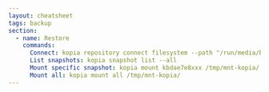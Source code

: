 ```yaml
---
layout: cheatsheet
tags: backup
section:
  - name: Restore
    commands:
      Connect: kopia repository connect filesystem --path "/run/media/BKP2024-02/kopia/"
      List snapshots: kopia snapshot list --all
      Mount specific snapshot: kopia mount kbdae7e8xxx /tmp/mnt-kopia/
      Mount all: kopia mount all /tmp/mnt-kopia/
---
```

